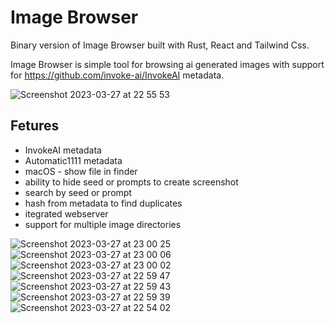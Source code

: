 # Image Browser
Binary version of Image Browser built with Rust, React and Tailwind Css.

Image Browser is simple tool for browsing ai generated images with support for https://github.com/invoke-ai/InvokeAI metadata.

![Screenshot 2023-03-27 at 22 55 53](https://user-images.githubusercontent.com/2119229/228067552-a280cd4f-aea0-4720-b0bc-e9d5f29aaeff.png)

## Fetures
- InvokeAI metadata
- Automatic1111 metadata
- macOS - show file in finder
- ability to hide seed or prompts to create screenshot
- search by seed or prompt
- hash from metadata to find duplicates
- itegrated webserver
- support for multiple image directories

![Screenshot 2023-03-27 at 23 00 25](https://user-images.githubusercontent.com/2119229/228067502-e669aa6a-406d-4cfe-9223-7a4c8b4f3fca.png)
![Screenshot 2023-03-27 at 23 00 06](https://user-images.githubusercontent.com/2119229/228067524-0be47845-55a2-4eee-9c0a-2736d3a00561.png)
![Screenshot 2023-03-27 at 23 00 02](https://user-images.githubusercontent.com/2119229/228067534-5b095f65-d119-4502-87bc-84c1e1fc8ba7.png)
![Screenshot 2023-03-27 at 22 59 47](https://user-images.githubusercontent.com/2119229/228067541-fc261d7d-4824-4d9b-957b-e423f1e36cfa.png)
![Screenshot 2023-03-27 at 22 59 43](https://user-images.githubusercontent.com/2119229/228067546-0c9041d4-1d44-45c4-a670-df10d20f7ef1.png)
![Screenshot 2023-03-27 at 22 59 39](https://user-images.githubusercontent.com/2119229/228067550-c355a473-c580-4b2f-a27b-b70b6b621538.png)
![Screenshot 2023-03-27 at 22 54 02](https://user-images.githubusercontent.com/2119229/228067554-2b0008da-8686-43f9-89d5-154369bf550d.png)
